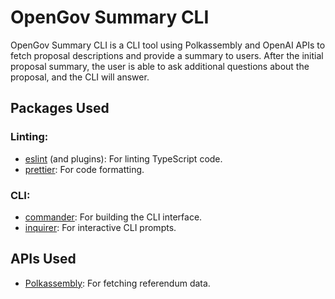 # OpenGov Summary CLI

OpenGov Summary CLI is a CLI tool using Polkassembly and OpenAI APIs to fetch proposal descriptions and provide a summary to users. After the initial proposal summary, the user is able to ask additional questions about the proposal, and the CLI will answer.


## Packages Used

### Linting:

- [eslint](https://www.npmjs.com/package/eslint) (and plugins): For linting TypeScript code.
- [prettier](https://www.npmjs.com/package/prettier): For code formatting.

### CLI:

- [commander](https://www.npmjs.com/package/commander): For building the CLI interface.
- [inquirer](https://www.npmjs.com/package/inquirer): For interactive CLI prompts.

## APIs Used

- [Polkassembly](https://docs.polkassembly.io/jekyll/2023-10-17-api-and-resources.html): For fetching referendum data.